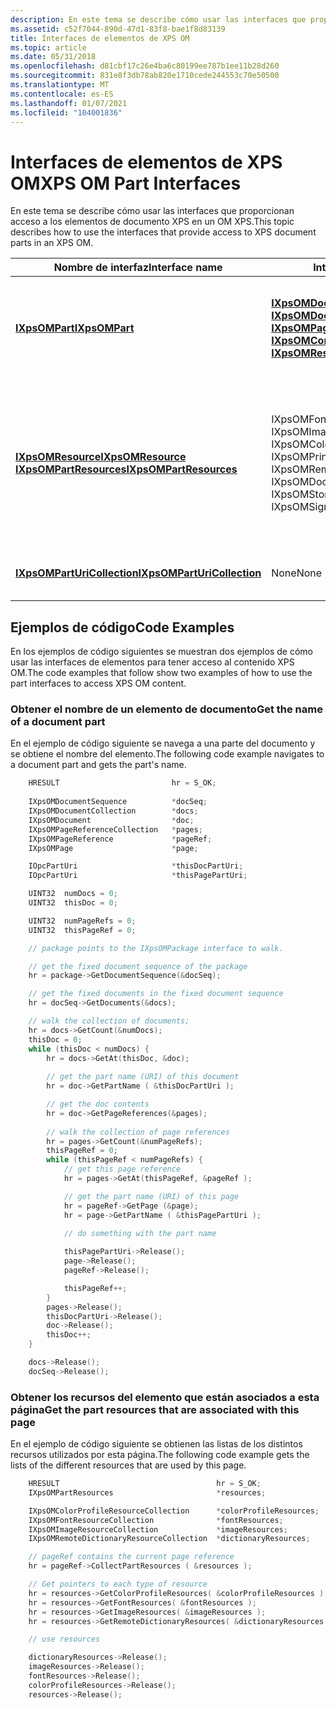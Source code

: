 ```yaml
---
description: En este tema se describe cómo usar las interfaces que proporcionan acceso a los elementos de documento XPS en un OM XPS.
ms.assetid: c52f7044-890d-47d1-83f8-bae1f8d83139
title: Interfaces de elementos de XPS OM
ms.topic: article
ms.date: 05/31/2018
ms.openlocfilehash: d81cbf17c26e4ba6c80199ee787b1ee11b28d260
ms.sourcegitcommit: 831e8f3db78ab820e1710cede244553c70e50500
ms.translationtype: MT
ms.contentlocale: es-ES
ms.lasthandoff: 01/07/2021
ms.locfileid: "104001836"
---
```

# <a name="xps-om-part-interfaces"></a><span data-ttu-id="205a6-103">Interfaces de elementos de XPS OM</span><span class="sxs-lookup"><span data-stu-id="205a6-103">XPS OM Part Interfaces</span></span>

<span data-ttu-id="205a6-104">En este tema se describe cómo usar las interfaces que proporcionan acceso a los elementos de documento XPS en un OM XPS.</span><span class="sxs-lookup"><span data-stu-id="205a6-104">This topic describes how to use the interfaces that provide access to XPS document parts in an XPS OM.</span></span>



| <span data-ttu-id="205a6-105">Nombre de interfaz</span><span class="sxs-lookup"><span data-stu-id="205a6-105">Interface name</span></span>                                                                                                    | <span data-ttu-id="205a6-106">Interfaces secundarias lógicas</span><span class="sxs-lookup"><span data-stu-id="205a6-106">Logical child interfaces</span></span>                                                                                                                                                                                                                                                                                     | <span data-ttu-id="205a6-107">Descripción</span><span class="sxs-lookup"><span data-stu-id="205a6-107">Description</span></span>                                                                                                  |
|-------------------------------------------------------------------------------------------------------------------|--------------------------------------------------------------------------------------------------------------------------------------------------------------------------------------------------------------------------------------------------------------------------------------------------------------|--------------------------------------------------------------------------------------------------------------|
| [<span data-ttu-id="205a6-108">**IXpsOMPart**</span><span class="sxs-lookup"><span data-stu-id="205a6-108">**IXpsOMPart**</span></span>](/windows/desktop/api/xpsobjectmodel/nn-xpsobjectmodel-ixpsompart)<br/>                                                                       | [<span data-ttu-id="205a6-109">**IXpsOMDocumentSequence**</span><span class="sxs-lookup"><span data-stu-id="205a6-109">**IXpsOMDocumentSequence**</span></span>](/windows/desktop/api/xpsobjectmodel/nn-xpsobjectmodel-ixpsomdocumentsequence)<br/> [<span data-ttu-id="205a6-110">**IXpsOMDocument**</span><span class="sxs-lookup"><span data-stu-id="205a6-110">**IXpsOMDocument**</span></span>](/windows/desktop/api/xpsobjectmodel/nn-xpsobjectmodel-ixpsomdocument)<br/> [<span data-ttu-id="205a6-111">**IXpsOMPageReference**</span><span class="sxs-lookup"><span data-stu-id="205a6-111">**IXpsOMPageReference**</span></span>](/windows/desktop/api/xpsobjectmodel/nn-xpsobjectmodel-ixpsompagereference)<br/> [<span data-ttu-id="205a6-112">**IXpsOMCoreProperties**</span><span class="sxs-lookup"><span data-stu-id="205a6-112">**IXpsOMCoreProperties**</span></span>](/windows/desktop/api/xpsobjectmodel/nn-xpsobjectmodel-ixpsomcoreproperties)<br/> [<span data-ttu-id="205a6-113">**IXpsOMResource**</span><span class="sxs-lookup"><span data-stu-id="205a6-113">**IXpsOMResource**</span></span>](/windows/win32/api/xpsobjectmodel/nn-xpsobjectmodel-ixpsomresource)<br/>    | <span data-ttu-id="205a6-114">Componentes de documento que componen la estructura del documento.</span><span class="sxs-lookup"><span data-stu-id="205a6-114">Document components that make up the document structure.</span></span><br/>                                          |
| [<span data-ttu-id="205a6-115">**IXpsOMResource**</span><span class="sxs-lookup"><span data-stu-id="205a6-115">**IXpsOMResource**</span></span>](/windows/win32/api/xpsobjectmodel/nn-xpsobjectmodel-ixpsomresource)<br/> [<span data-ttu-id="205a6-116">**IXpsOMPartResources**</span><span class="sxs-lookup"><span data-stu-id="205a6-116">**IXpsOMPartResources**</span></span>](/windows/desktop/api/xpsobjectmodel/nn-xpsobjectmodel-ixpsompartresources)<br/> | <span data-ttu-id="205a6-117">IXpsOMFontResource</span><span class="sxs-lookup"><span data-stu-id="205a6-117">IXpsOMFontResource</span></span><br/> <span data-ttu-id="205a6-118">IXpsOMImageResource</span><span class="sxs-lookup"><span data-stu-id="205a6-118">IXpsOMImageResource</span></span><br/> <span data-ttu-id="205a6-119">IXpsOMColorProfileResource</span><span class="sxs-lookup"><span data-stu-id="205a6-119">IXpsOMColorProfileResource</span></span><br/> <span data-ttu-id="205a6-120">IXpsOMPrintTicketResource</span><span class="sxs-lookup"><span data-stu-id="205a6-120">IXpsOMPrintTicketResource</span></span><br/> <span data-ttu-id="205a6-121">IXpsOMRemoteDictionaryResource</span><span class="sxs-lookup"><span data-stu-id="205a6-121">IXpsOMRemoteDictionaryResource</span></span><br/> <span data-ttu-id="205a6-122">IXpsOMDocumentStructureResource</span><span class="sxs-lookup"><span data-stu-id="205a6-122">IXpsOMDocumentStructureResource</span></span><br/> <span data-ttu-id="205a6-123">IXpsOMStoryFragmentsResource</span><span class="sxs-lookup"><span data-stu-id="205a6-123">IXpsOMStoryFragmentsResource</span></span><br/> <span data-ttu-id="205a6-124">IXpsOMSignatureBlockResource</span><span class="sxs-lookup"><span data-stu-id="205a6-124">IXpsOMSignatureBlockResource</span></span><br/> | <span data-ttu-id="205a6-125">Componentes de documento que contienen elementos que se usan en una página o un documento o a los que se hace referencia en ella.</span><span class="sxs-lookup"><span data-stu-id="205a6-125">Document components that contain elements that are used in or referenced by a page or a document.</span></span><br/> |
| [<span data-ttu-id="205a6-126">**IXpsOMPartUriCollection**</span><span class="sxs-lookup"><span data-stu-id="205a6-126">**IXpsOMPartUriCollection**</span></span>](/windows/desktop/api/xpsobjectmodel/nn-xpsobjectmodel-ixpsomparturicollection)<br/>                                             | <span data-ttu-id="205a6-127">None</span><span class="sxs-lookup"><span data-stu-id="205a6-127">None</span></span><br/>                                                                                                                                                                                                                                                                                              | <span data-ttu-id="205a6-128">Colección de identificadores URI de partes.</span><span class="sxs-lookup"><span data-stu-id="205a6-128">A collection of part URIs.</span></span><br/>                                                                        |



 

## <a name="code-examples"></a><span data-ttu-id="205a6-129">Ejemplos de código</span><span class="sxs-lookup"><span data-stu-id="205a6-129">Code Examples</span></span>

<span data-ttu-id="205a6-130">En los ejemplos de código siguientes se muestran dos ejemplos de cómo usar las interfaces de elementos para tener acceso al contenido XPS OM.</span><span class="sxs-lookup"><span data-stu-id="205a6-130">The code examples that follow show two examples of how to use the part interfaces to access XPS OM content.</span></span>

### <a name="get-the-name-of-a-document-part"></a><span data-ttu-id="205a6-131">Obtener el nombre de un elemento de documento</span><span class="sxs-lookup"><span data-stu-id="205a6-131">Get the name of a document part</span></span>

<span data-ttu-id="205a6-132">En el ejemplo de código siguiente se navega a una parte del documento y se obtiene el nombre del elemento.</span><span class="sxs-lookup"><span data-stu-id="205a6-132">The following code example navigates to a document part and gets the part's name.</span></span>


```C++
    HRESULT                         hr = S_OK;
    
    IXpsOMDocumentSequence          *docSeq;
    IXpsOMDocumentCollection        *docs;
    IXpsOMDocument                  *doc;
    IXpsOMPageReferenceCollection   *pages;
    IXpsOMPageReference             *pageRef;
    IXpsOMPage                      *page;

    IOpcPartUri                     *thisDocPartUri;
    IOpcPartUri                     *thisPagePartUri;

    UINT32  numDocs = 0;
    UINT32  thisDoc = 0;

    UINT32  numPageRefs = 0;
    UINT32  thisPageRef = 0;

    // package points to the IXpsOMPackage interface to walk.

    // get the fixed document sequence of the package
    hr = package->GetDocumentSequence(&docSeq);

    // get the fixed documents in the fixed document sequence
    hr = docSeq->GetDocuments(&docs);

    // walk the collection of documents;
    hr = docs->GetCount(&numDocs);
    thisDoc = 0;
    while (thisDoc < numDocs) {
        hr = docs->GetAt(thisDoc, &doc);
        
        // get the part name (URI) of this document
        hr = doc->GetPartName ( &thisDocPartUri );

        // get the doc contents
        hr = doc->GetPageReferences(&pages);
        
        // walk the collection of page references
        hr = pages->GetCount(&numPageRefs);
        thisPageRef = 0;
        while (thisPageRef < numPageRefs) {
            // get this page reference
            hr = pages->GetAt(thisPageRef, &pageRef );

            // get the part name (URI) of this page
            hr = pageRef->GetPage (&page);
            hr = page->GetPartName ( &thisPagePartUri );

            // do something with the part name
 
            thisPagePartUri->Release();
            page->Release();
            pageRef->Release();

            thisPageRef++;
        }
        pages->Release();
        thisDocPartUri->Release();
        doc->Release();
        thisDoc++;
    }

    docs->Release();
    docSeq->Release();

```



### <a name="get-the-part-resources-that-are-associated-with-this-page"></a><span data-ttu-id="205a6-133">Obtener los recursos del elemento que están asociados a esta página</span><span class="sxs-lookup"><span data-stu-id="205a6-133">Get the part resources that are associated with this page</span></span>

<span data-ttu-id="205a6-134">En el ejemplo de código siguiente se obtienen las listas de los distintos recursos utilizados por esta página.</span><span class="sxs-lookup"><span data-stu-id="205a6-134">The following code example gets the lists of the different resources that are used by this page.</span></span>


```C++
    HRESULT                                   hr = S_OK;
    IXpsOMPartResources                       *resources;

    IXpsOMColorProfileResourceCollection      *colorProfileResources;
    IXpsOMFontResourceCollection              *fontResources;
    IXpsOMImageResourceCollection             *imageResources;
    IXpsOMRemoteDictionaryResourceCollection  *dictionaryResources; 

    // pageRef contains the current page reference 
    hr = pageRef->CollectPartResources ( &resources );

    // Get pointers to each type of resource
    hr = resources->GetColorProfileResources( &colorProfileResources );
    hr = resources->GetFontResources( &fontResources );
    hr = resources->GetImageResources( &imageResources );
    hr = resources->GetRemoteDictionaryResources( &dictionaryResources );

    // use resources

    dictionaryResources->Release();
    imageResources->Release();
    fontResources->Release();
    colorProfileResources->Release();
    resources->Release();
```



 

